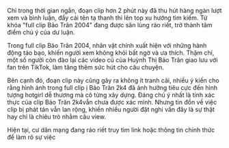 Chỉ trong thời gian ngắn, đoạn clip hơn 2 phút này đã thu hút hàng ngàn lượt xem và bình luận, đẩy cái tên tạ thanh thi lên top xu hướng tìm kiếm. Từ khóa "full clip Bảo Trân 2004" đang được săn lùng ráo riết, trở thành tâm điểm chú ý của dư luận.

Trong full clip Bảo Trân 2004, nhân vật chính xuất hiện với những hành động táo bạo, khiến người xem không khỏi bất ngờ và ưa thích. Thậm chí, một số người còn đào lại các video cũ của Huỳnh Thị Bảo Trân giao lưu với fan trên TikTok, làm tăng thêm sức hút cho câu chuyện.

Bên cạnh đó, đoạn clip này cũng gây ra không ít tranh cãi, nhiều ý kiến cho rằng hình ảnh trong full clip ị Bảo Trân 2k4 đã ảnh hưởng tiêu cực đến hình tượng hotgirl dễ thương mà cô từng xây dựng. Đáng chú ý nhất là tính xác thực của clip Bảo Trân 2k4vẫn chưa được xác minh. Nhưng tin đồn về việc clip bị phát tán vẫn lan rộng, khiến nhiều người đặt nghi vấn đây là sự thật hay chỉ là chiêu trò nhằm câu view. 

Hiện tại, cư dân mạng đang ráo riết truy tìm link hoặc thông tin chính thức để làm rõ sự việc
